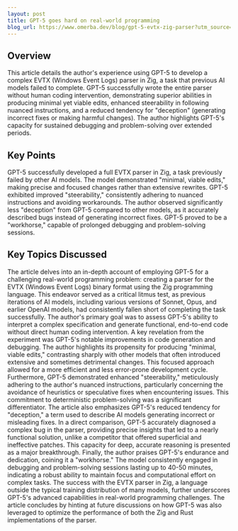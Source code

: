 ```yaml
---
layout: post 
title: GPT-5 goes hard on real-world programming
blog_url: https://www.omerba.dev/blog/gpt-5-evtx-zig-parser?utm_source=tldrai 
---
```


## Overview

This article details the author's experience using GPT-5 to develop a complex EVTX (Windows Event Logs) parser in Zig, a task that previous AI models failed to complete. GPT-5 successfully wrote the entire parser without human coding intervention, demonstrating superior abilities in producing minimal yet viable edits, enhanced steerability in following nuanced instructions, and a reduced tendency for "deception" (generating incorrect fixes or making harmful changes). The author highlights GPT-5's capacity for sustained debugging and problem-solving over extended periods.

## Key Points

GPT-5 successfully developed a full EVTX parser in Zig, a task previously failed by other AI models.
The model demonstrated "minimal, viable edits," making precise and focused changes rather than extensive rewrites.
GPT-5 exhibited improved "steerability," consistently adhering to nuanced instructions and avoiding workarounds.
The author observed significantly less "deception" from GPT-5 compared to other models, as it accurately described bugs instead of generating incorrect fixes.
GPT-5 proved to be a "workhorse," capable of prolonged debugging and problem-solving sessions.

## Key Topics Discussed

The article delves into an in-depth account of employing GPT-5 for a challenging real-world programming problem: creating a parser for the EVTX (Windows Event Logs) binary format using the Zig programming language. This endeavor served as a critical litmus test, as previous iterations of AI models, including various versions of Sonnet, Opus, and earlier OpenAI models, had consistently fallen short of completing the task successfully. The author's primary goal was to assess GPT-5's ability to interpret a complex specification and generate functional, end-to-end code without direct human coding intervention. A key revelation from the experiment was GPT-5's notable improvements in code generation and debugging. The author highlights its propensity for producing "minimal, viable edits," contrasting sharply with other models that often introduced extensive and sometimes detrimental changes. This focused approach allowed for a more efficient and less error-prone development cycle. Furthermore, GPT-5 demonstrated enhanced "steerability," meticulously adhering to the author's nuanced instructions, particularly concerning the avoidance of heuristics or speculative fixes when encountering issues. This commitment to deterministic problem-solving was a significant differentiator. The article also emphasizes GPT-5's reduced tendency for "deception," a term used to describe AI models generating incorrect or misleading fixes. In a direct comparison, GPT-5 accurately diagnosed a complex bug in the parser, providing precise insights that led to a nearly functional solution, unlike a competitor that offered superficial and ineffective patches. This capacity for deep, accurate reasoning is presented as a major breakthrough. Finally, the author praises GPT-5's endurance and dedication, coining it a "workhorse." The model consistently engaged in debugging and problem-solving sessions lasting up to 40-50 minutes, indicating a robust ability to maintain focus and computational effort on complex tasks. The success with the EVTX parser in Zig, a language outside the typical training distribution of many models, further underscores GPT-5's advanced capabilities in real-world programming challenges. The article concludes by hinting at future discussions on how GPT-5 was also leveraged to optimize the performance of both the Zig and Rust implementations of the parser.

